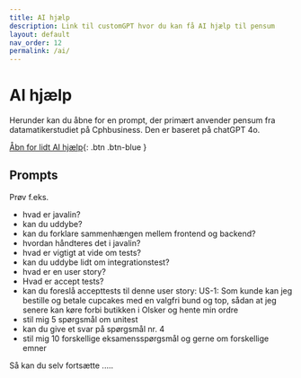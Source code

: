 ```yaml
---
title: AI hjælp
description: Link til customGPT hvor du kan få AI hjælp til pensum
layout: default
nav_order: 12
permalink: /ai/
---
```


# AI hjælp

Herunder kan du åbne for en prompt, der primært anvender pensum fra datamatikerstudiet på Cphbusiness. Den er baseret på chatGPT 4o.

[Åbn for lidt AI hjælp](https://app.customgpt.ai/projects/33053/ask-me-anything?embed=1&shareable_slug=d9d5671cb9f0c994caf22ac4506cdd93){: .btn .btn-blue }

## Prompts

Prøv f.eks.

- hvad er javalin?
- kan du uddybe?
- kan du forklare sammenhængen mellem frontend og backend?
- hvordan håndteres det i javalin?
- hvad er vigtigt at vide om tests?
- kan du uddybe lidt om integrationstest?
- hvad er en user story?
- Hvad er accept tests?
- kan du foreslå accepttests til denne user story: US-1: Som kunde kan jeg bestille og betale cupcakes med en valgfri bund og top, sådan at jeg senere kan køre forbi butikken i Olsker og hente min ordre
- stil mig 5 spørgsmål om unitest
- kan du give et svar på spørgsmål nr. 4
- stil mig 10 forskellige eksamensspørgsmål og gerne om forskellige emner

Så kan du selv fortsætte .....
